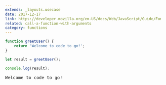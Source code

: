 ```yaml
---
extends: _layouts.usecase
date: 2017-12-17
link: https://developer.mozilla.org/en-US/docs/Web/JavaScript/Guide/Functions
related: call-a-function-with-arguments
category: functions
---
```



```javascript
function greetUser() {
    return 'Welcome to code to go!';
}

let result = greetUser();

console.log(result);
```
<pre class="output">Welcome to code to go!</pre>
